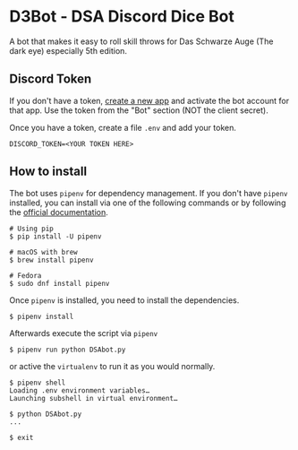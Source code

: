 # D3Bot - **D**SA **D**iscord **D**ice Bot

A bot that makes it easy to roll skill throws for Das Schwarze Auge (The dark eye) especially 5th edition.

## Discord Token

If you don't have a token, [create a new app](https://discord.com/developers/applications) and activate the bot account for that app. Use the token from the "Bot" section (NOT the client secret).

Once you have a token, create a file `.env` and add your token.

```
DISCORD_TOKEN=<YOUR TOKEN HERE>
```

## How to install

The bot uses `pipenv` for dependency management. If you don't have `pipenv` installed, you can install via one of the following commands or by following the [official documentation](https://pipenv.pypa.io/en/latest/install/#installing-pipenv).

``` sh-session
# Using pip
$ pip install -U pipenv

# macOS with brew
$ brew install pipenv

# Fedora
$ sudo dnf install pipenv
```

Once `pipenv` is installed, you need to install the dependencies.

``` sh-session
$ pipenv install
```

Afterwards execute the script via `pipenv` 

``` sh-session
$ pipenv run python DSAbot.py
```

or active the `virtualenv` to run it as you would normally.

``` sh-session
$ pipenv shell 
Loading .env environment variables…
Launching subshell in virtual environment…

$ python DSAbot.py
...

$ exit
```
